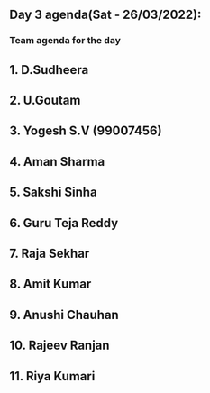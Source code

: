 ## Day 3 agenda(Sat - 26/03/2022):
### Team agenda for the day

## 1. D.Sudheera

## 2. U.Goutam

## 3. Yogesh S.V (99007456)

## 4. Aman Sharma

## 5. Sakshi Sinha 

## 6. Guru Teja Reddy

## 7. Raja Sekhar 

## 8. Amit Kumar

## 9. Anushi Chauhan 

## 10. Rajeev Ranjan

## 11. Riya Kumari
